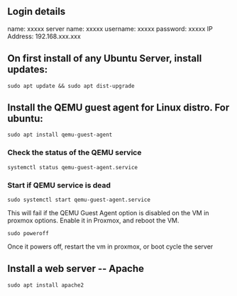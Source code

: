 ## Login details

name: xxxxx
server name: xxxxx
username: xxxxx
password: xxxxx
IP Address: 192.168.xxx.xxx

## On first install of any Ubuntu Server, install updates:

```
sudo apt update && sudo apt dist-upgrade
```

## Install the QEMU guest agent for Linux distro. For ubuntu:

```
sudo apt install qemu-guest-agent
```

### Check the status of the QEMU service

```
systemctl status qemu-guest-agent.service
```

### Start if QEMU service is dead
```
sudo systemctl start qemu-guest-agent.service
```

This will fail if the QEMU Guest Agent option is disabled on the VM in proxmox options. Enable it in Proxmox, and reboot the VM. 

```
sudo poweroff
```
Once it powers off, restart the vm in proxmox, or boot cycle the server


## Install a web server -- Apache
```
sudo apt install apache2
```
